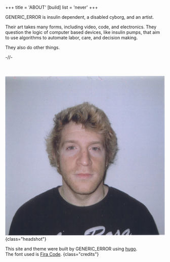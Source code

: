 +++
title = 'ABOUT'
[build]
    list = 'never'
+++

GENERIC_ERROR is insulin dependent, a disabled cyborg, and an artist.

Their art takes many forms, including video, code, and electronics. They question the logic of computer based devices, like insulin pumps, that aim to use algorithms to automate labor, care, and decision making.

They also do other things.

-//-
\
\
\
\
![GENERIC_ERROR headshot](headshot.jpg)
{class="headshot"}

This site and theme were built by GENERIC_ERROR using [hugo](https://gohugo.io/).  
The font used is [Fira Code](https://github.com/tonsky/FiraCode).
{class="credits"}